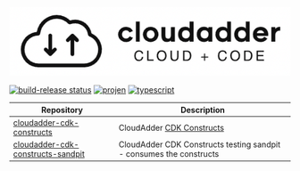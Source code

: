 ![cloudadder](cloudadder_logo_small.png "cloudadder")

[![build-release status](https://github.com/cloudadder/cloudadder-cdk-constructs/actions/workflows/release.yml/badge.svg?branch=main)](https://github.com/cloudadder/cloudadder-cdk-constructs/actions/workflows/release.yml)
[![projen](https://img.shields.io/badge/buildtool-projen-blue.svg)](https://github.com/projen/projen)
[![typescript](https://img.shields.io/badge/jsii-typescript-blueviolet.svg)](https://www.npmjs.com/~cloudadder?activeTab=packages)


| Repository                                                                                | Description                                               |
|-------------------------------------------------------------------------------------------|-----------------------------------------------------------|
| [cloudadder-cdk-constructs](https://github.com/cloudadder/cloudadder-cdk-constructs) | CloudAdder [CDK Constructs](https://github.com/awslabs/aws-cdk)     |
| [cloudadder-cdk-constructs-sandpit](https://github.com/cloudadder/cloudadder-cdk-constructs-sandpit) | CloudAdder CDK Constructs testing sandpit - consumes the constructs     |

